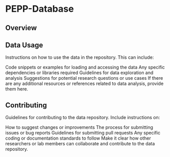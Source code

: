 # PEPP-Database
## Overview


## Data Usage
Instructions on how to use the data in the repository. This can include:

Code snippets or examples for loading and accessing the data
Any specific dependencies or libraries required
Guidelines for data exploration and analysis
Suggestions for potential research questions or use cases
If there are any additional resources or references related to data analysis, provide them here.

## Contributing
Guidelines for contributing to the data repository. Include instructions on:

How to suggest changes or improvements
The process for submitting issues or bug reports
Guidelines for submitting pull requests
Any specific coding or documentation standards to follow
Make it clear how other researchers or lab members can collaborate and contribute to the data repository.
